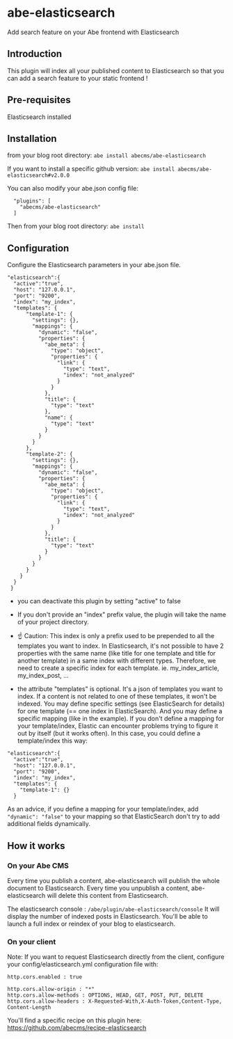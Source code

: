 # abe-elasticsearch
Add search feature on your Abe frontend with Elasticsearch

## Introduction
This plugin will index all your published content to Elasticsearch so that you can add a search feature to your static frontend !

## Pre-requisites
Elasticsearch installed

## Installation
from your blog root directory:
```abe install abecms/abe-elasticsearch```

If you want to install a specific github version:
```abe install abecms/abe-elasticsearch#v2.0.0```

You can also modify your abe.json config file:
```
  "plugins": [
    "abecms/abe-elasticsearch"
  ]
```

Then from your blog root directory:
``` abe install ```

## Configuration
Configure the Elasticsearch parameters in your abe.json file.

```
"elasticsearch":{
  "active":"true",
  "host": "127.0.0.1",
  "port": "9200",
  "index": "my_index",
  "templates": {
      "template-1": {
        "settings": {},
        "mappings": {
          "dynamic": "false",
          "properties": {
            "abe_meta": {
              "type": "object",
              "properties": {
                "link": {
                  "type": "text",
                  "index": "not_analyzed"
                }
              }
            },
            "title": {
              "type": "text"
            },
            "name": {
              "type": "text"
            }
          }
        }
      },
      "template-2": {
        "settings": {},
        "mappings": {
          "dynamic": "false",
          "properties": {
            "abe_meta": {
              "type": "object",
              "properties": {
                "link": {
                  "type": "text",
                  "index": "not_analyzed"
                }
              }
            },
            "title": {
              "type": "text"
            }
          }
        }
      }
    }
  }
 }
```

- you can deactivate this plugin by setting "active" to false
- If you don't provide an "index" prefix value, the plugin will take the name of your project directory. 

- :point_up: Caution: This index is only a prefix used to be prepended to all the templates you want to index. In Elasticsearch, it's not possible to have 2 properties with the same name (like title for one template and title for another template) in a same index with different types. Therefore, we need to create a specific index for each template. ie. my_index_article, my_index_post, ...
- the attribute "templates" is optional. It's a json of templates you want to index. If a content is not related to one of these templates, it won't be indexed. You may define specific settings (see ElasticSearch for details) for one template (== one index in ElasticSearch). And you may define a specific mapping (like in the example).
If you don't define a mapping for your template/index, Elastic can encounter problems trying to figure it out by itself (but it works often).
In this case, you could define a template/index this way:
```
"elasticsearch":{
  "active":"true",
  "host": "127.0.0.1",
  "port": "9200",
  "index": "my_index",
  "templates": {
    "template-1": {}
  }
```

As an advice, if you define a mapping for your template/index, add ```"dynamic": "false"``` to your mapping so that ElasticSearch don't try to add additional fields dynamically.


## How it works

### On your Abe CMS
Every time you publish a content, abe-elasticsearch will publish the whole document to Elasticsearch.
Every time you unpublish a content, abe-elasticsearch will delete this content from Elasticsearch.

The elasticsearch console : ```/abe/plugin/abe-elasticsearch/console```
It will display the number of indexed posts in Elasticsearch. You'll be able to launch a full index or reindex of your blog to elasticsearch.

### On your client
Note: If you want to request Elasticsearch directly from the client, configure your config/elasticsearch.yml configuration file with:

```
http.cors.enabled : true
 
http.cors.allow-origin : "*"
http.cors.allow-methods : OPTIONS, HEAD, GET, POST, PUT, DELETE
http.cors.allow-headers : X-Requested-With,X-Auth-Token,Content-Type, Content-Length

```

You'll find a specific recipe on this plugin here: https://github.com/abecms/recipe-elasticsearch
